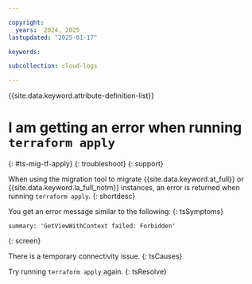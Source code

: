 ```yaml
---

copyright:
  years:  2024, 2025
lastupdated: "2025-01-17"

keywords: 

subcollection: cloud-logs

---
```



{{site.data.keyword.attribute-definition-list}}

# I am getting an error when running `terraform apply`
{: #ts-mig-tf-apply}
{: troubleshoot}
{: support}

When using the migration tool to migrate {{site.data.keyword.at_full}} or {{site.data.keyword.la_full_notm}} instances, an error is returned when running `terraform apply`.
{: shortdesc}

You get an error message similar to the following:
{: tsSymptoms}

```text
summary: 'GetViewWithContext failed: Forbidden'
```
{: screen}


There is a temporary connectivity issue.
{: tsCauses}

Try running `terraform apply` again.
{: tsResolve}
